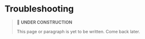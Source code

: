 # Troubleshooting

> 🚧 **UNDER CONSTRUCTION**
>
> This page or paragraph is yet to be written. Come back later.
